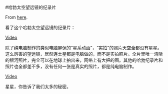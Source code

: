 #哈勃太空望远镜的纪录片

From [here](https://yinwang1.substack.com/p/b5f).

看了这个哈勃太空望远镜的纪录片：

[Video](https://www.youtube-nocookie.com/embed/R5bkXdiVDg4)

除了纯电脑制作的类似电脑屏保的“星系动画”，“实拍”的照片天空全都没有星星。这么厉害的望远镜，居然连土星都是电脑做的，而不是实拍照片。全片里唯一清晰的银河照片，完全可以在地球上拍出来，网络上有大把的图。其他的哈勃纪录片和照片也全都差不多，没有任何一张是真实的照片，都是纯电脑制作。

[Video](https://www.youtube-nocookie.com/embed/dzBhB1h9B8I)

星星，你告诉了我们太多的秘密。
